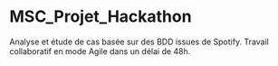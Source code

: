 # MSC_Projet_Hackathon
Analyse et étude de cas basée sur des BDD issues de Spotify. Travail collaboratif en mode Agile dans un délai de 48h. 

